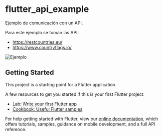 # flutter_api_example

Ejemplo de comunicación con un API.

Para este ejemplo se toman las API:
- https://restcountries.eu/
- https://www.countryflags.io/



![Ejemplo](https://github.com/jorgesarabia/flutter_api_example/blob/master/images/WhatsApp%20Image%202019-12-09%20at%203.09.43%20PM.jpeg)







## Getting Started

This project is a starting point for a Flutter application.

A few resources to get you started if this is your first Flutter project:

- [Lab: Write your first Flutter app](https://flutter.dev/docs/get-started/codelab)
- [Cookbook: Useful Flutter samples](https://flutter.dev/docs/cookbook)

For help getting started with Flutter, view our
[online documentation](https://flutter.dev/docs), which offers tutorials,
samples, guidance on mobile development, and a full API reference.
